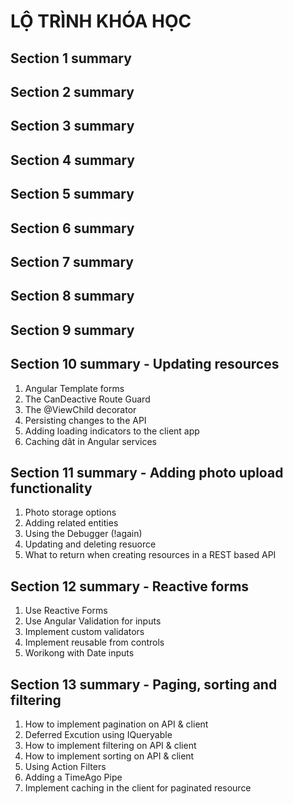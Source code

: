 # **LỘ TRÌNH KHÓA HỌC**

## **Section 1 summary**

## **Section 2 summary**

## **Section 3 summary**

## **Section 4 summary**

## **Section 5 summary**

## **Section 6 summary**

## **Section 7 summary**

## **Section 8 summary**

## **Section 9 summary**

## **Section 10 summary** - Updating resources

1. Angular Template forms
2. The CanDeactive Route Guard
3. The @ViewChild decorator
4. Persisting changes to the API
5. Adding loading indicators to the client app
6. Caching dât in Angular services

## **Section 11 summary** - Adding photo upload functionality

1. Photo storage options
2. Adding related entities
3. Using the Debugger (!again)
4. Updating and deleting resuorce
5. What to return when creating resources in a REST based API

## **Section 12 summary** - Reactive forms

1. Use Reactive Forms
2. Use Angular Validation for inputs
3. Implement custom validators
4. Implement reusable from controls
5. Worikong with Date inputs

## **Section 13 summary** - Paging, sorting and filtering

1. How to implement pagination on API & client
2. Deferred Excution using IQueryable
3. How to implement filtering on API & client
4. How to implement sorting on API & client
5. Using Action Filters
6. Adding a TimeAgo Pipe
7. Implement caching in the client for paginated resource
